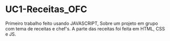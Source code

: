 # UC1-Receitas_OFC
 Primeiro trabalho feito usando JAVASCRIPT, Sobre um projeto em grupo com tema de receitas e chef's. A parte das receitas foi feita em HTML, CSS e JS.
